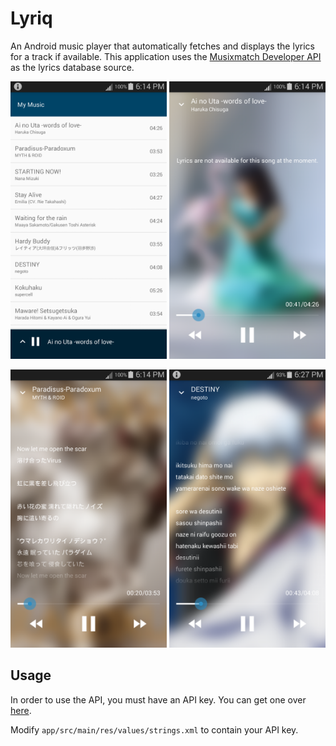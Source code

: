 # Lyriq

An Android music player that automatically fetches and displays the lyrics for a track if available. This application uses the [Musixmatch Developer API](https://developer.musixmatch.com/) as the lyrics database source.

<img src="images/01.png" width="250" alt="Image 1"> <img src="images/02.png" width="250" alt="Image 2">

<img src="images/03.png" width="250" alt="Image 3"> <img src="images/04.png" width="250" alt="Image 4">

## Usage

In order to use the API, you must have an API key. You can get one over [here](https://developer.musixmatch.com/plans).

Modify `app/src/main/res/values/strings.xml` to contain your API key.
